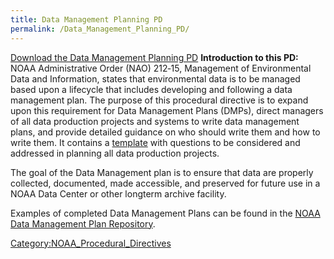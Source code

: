 ```yaml
---
title: Data Management Planning PD
permalink: /Data_Management_Planning_PD/
---
```


[Download the Data Management Planning PD](https://www.nosc.noaa.gov/EDMC/PD.DMP.php)
**Introduction to this PD:** NOAA Administrative Order (NAO) 212‐15, Management of Environmental Data and Information, states that environmental data is to be managed based upon a lifecycle that includes developing and following a data management plan. The purpose of this procedural directive is to expand upon this requirement for Data Management Plans (DMPs), direct managers of all data production projects and systems to write data management plans, and provide detailed guidance on who should write them and how to write them. It contains a [template](https://geo-ide.noaa.gov/wiki/images/0/03/Data_Management_Plan_Template.doc) with questions to be considered and addressed in planning all data production projects.

The goal of the Data Management plan is to ensure that data are properly collected, documented, made accessible, and preserved for future use in a NOAA Data Center or other longterm archive facility.

Examples of completed Data Management Plans can be found in the [NOAA Data Management Plan Repository](https://geo-ide.noaa.gov/wiki/index.php?title=Category:Data_Management_Plans).

[Category:NOAA_Procedural_Directives](/Category:NOAA_Procedural_Directives "wikilink")